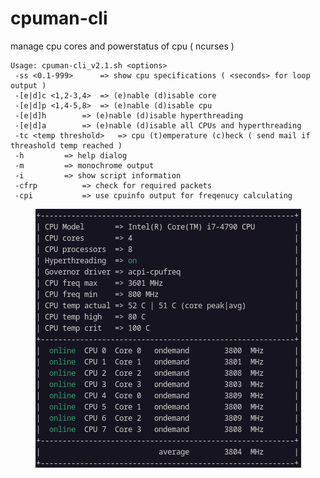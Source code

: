 # cpuman-cli
manage cpu cores and powerstatus of cpu ( ncurses )

    Usage: cpuman-cli_v2.1.sh <options> 
     -ss <0.1-999>		=> show cpu specifications ( <seconds> for loop output )
     -[e|d]c <1,2-3,4>	=> (e)nable (d)isable core 
     -[e|d]p <1,4-5,8>	=> (e)nable (d)isable cpu 
     -[e|d]h 		=> (e)nable (d)isable hyperthreading 
     -[e|d]a 		=> (e)nable (d)isable all CPUs and hyperthreading
     -tc <temp threshold>	=> cpu (t)emperature (c)heck ( send mail if threashold temp reached ) 
     -h			=> help dialog 
     -m			=> monochrome output 
     -i			=> show script information 
     -cfrp			=> check for required packets 
     -cpi			=> use cpuinfo output for freqenucy calculating
     


<div align="center">
 <img src="https://raw.githubusercontent.com/speefak/cpuman-cli/main/cpuman-cli_screenshot_v2.7.png"  style="text-align:center" >
</div>
